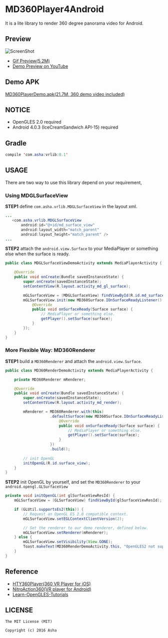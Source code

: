 # MD360Player4Android
It is a lite library to render 360 degree panorama video for Android.

## Preview
![ScreenShot](https://github.com/ashqal/MD360Player4Android/raw/master/app/demo/preview.jpg)
* [Gif Preview(5.2M)](https://github.com/ashqal/MD360Player4Android/raw/master/app/demo/DemoPreview.gif)
* [Demo Preview on YouTube](https://youtu.be/_m1f2I3i-pg)

## Demo APK
[MD360PlayerDemo.apk(21.7M, 360 demo video included)](https://github.com/ashqal/MD360Player4Android/raw/master/app/demo/MD360PlayerDemo.apk)

## NOTICE
* OpenGLES 2.0 required
* Android 4.0.3 (IceCreamSandwich API-15) required

## Gradle
```java
compile 'com.asha:vrlib:0.1'
```

## USAGE
There are two way to use this library depend on your requirement,
### Using MDGLSurfaceView
**STEP1** define `com.asha.vrlib.MDGLSurfaceView` in the layout xml.
```java
...
   <com.asha.vrlib.MDGLSurfaceView
       android:id="@+id/md_surface_view"
       android:layout_width="match_parent"
       android:layout_height="match_parent" />
...
```

**STEP2** attach the `android.view.Surface` to your MediaPlayer or something else when the surface is ready.
```java
public class MDGLSurfaceViewDemoActivity extends MediaPlayerActivity {

    @Override
    public void onCreate(Bundle savedInstanceState) {
        super.onCreate(savedInstanceState);
        setContentView(R.layout.activity_md_gl_surface);

        mGLSurfaceView = (MDGLSurfaceView) findViewById(R.id.md_surface_view);
        mGLSurfaceView.init(new MD360Surface.IOnSurfaceReadyListener() {
            @Override
            public void onSurfaceReady(Surface surface) {
                // MediaPlayer or something else.
                getPlayer().setSurface(surface);
            }
        });
    }
}
```

### More Flexible Way: MD360Renderer
**STEP1** build a `MD360Renderer` and attach the `android.view.Surface`.
```java
public class MD360RenderDemoActivity extends MediaPlayerActivity {

    private MD360Renderer mRenderer;

    @Override
    public void onCreate(Bundle savedInstanceState) {
        super.onCreate(savedInstanceState);
        setContentView(R.layout.activity_md_render);

        mRenderer = MD360Renderer.with(this)
                    .defaultSurface(new MD360Surface.IOnSurfaceReadyListener() {
                        @Override
                        public void onSurfaceReady(Surface surface) {
                            // MediaPlayer or something else.
                            getPlayer().setSurface(surface);
                        }
                    })
                    .build();
                
        // init OpenGL
        initOpenGL(R.id.surface_view);
    }
}
```

**STEP2** init OpenGL by yourself, and set the `MD360Renderer` to your `android.opengl.GLSurfaceView`
```java
private void initOpenGL(int glSurfaceViewResId) {
    mGLSurfaceView = (GLSurfaceView) findViewById(glSurfaceViewResId);

    if (GLUtil.supportsEs2(this)) {
        // Request an OpenGL ES 2.0 compatible context.
        mGLSurfaceView.setEGLContextClientVersion(2);

        // Set the renderer to our demo renderer, defined below.
        mGLSurfaceView.setRenderer(mRenderer);
    } else {
        mGLSurfaceView.setVisibility(View.GONE);
        Toast.makeText(MD360RenderDemoActivity.this, "OpenGLES2 not supported.", Toast.LENGTH_SHORT).show();
    }
}
```

## Reference
* [HTY360Player(360 VR Player for iOS)](https://github.com/hanton/HTY360Player)
* [NitroAction360(VR player for Android)](https://github.com/Nitro888/NitroAction360)
* [Learn-OpenGLES-Tutorials](https://github.com/learnopengles/Learn-OpenGLES-Tutorials)

## LICENSE
```
The MIT License (MIT)

Copyright (c) 2016 Asha
```

